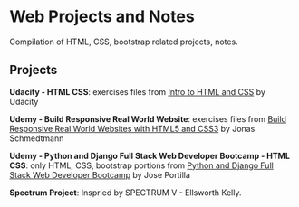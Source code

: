 # Web Projects and Notes
Compilation of HTML, CSS, bootstrap related projects, notes.

## Projects
**Udacity - HTML CSS**: exercises files from [Intro to HTML and CSS](https://www.udacity.com/course/intro-to-html-and-css--ud001) by Udacity

**Udemy - Build Responsive Real World Website**: exercises files from [Build Responsive Real World Websites with HTML5 and CSS3](https://www.udemy.com/course/design-and-develop-a-killer-website-with-html5-and-css3/) by Jonas Schmedtmann

**Udemy - Python and Django Full Stack Web Developer Bootcamp - HTML CSS**: only HTML, CSS, bootstrap portions from [Python and Django Full Stack Web Developer Bootcamp](https://www.udemy.com/course/python-and-django-full-stack-web-developer-bootcamp/) by  Jose Portilla

**Spectrum Project**: Inspried by SPECTRUM V - Ellsworth Kelly.
